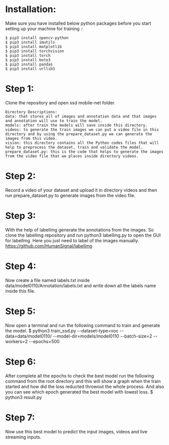 
Installation:
=============
Make sure you have installed below python packages before you start setting up your machine for training ::

    $ pip3 install opencv-python
	$ pip3 install imutils
	$ pip3 install matplotlib
	$ pip3 install torchvision
	$ pip3 install torch
	$ pip3 install boto3
	$ pip3 install pandas
	$ pip3 install urllib3

Step 1:
=============
Clone the repository and open ssd mobile-net folder.

 	Directory Descriptions:
	data: that stores all of images and annotation data and that images and annotation will use to train the model.
	models: after train the models will save inside this directory.
	videos: to generate the train images we can put a video file in this directory and by using the prepare_dataset.py we can generate the images from this video.
	vision: this directory contains all the Python codes files that will help to preprocess the dataset, train and validate the model.
	prepare_dataset.py: this is the code that helps to generate the images from the video file that we places inside directory videos.
 
Step 2:
=============
Record a video of your dataset and upload it in directory videos and then run prepare_dataset.py to generate images from the video file.


Step 3:
=============
With the help of labelImg generate the annotations from the images. So clone the labelImg repository and run python3 labelImg.py to open the GUI for labelImg. Here you just need to label of the images manually.
https://github.com/HumanSignal/labelImg


Step 4:
=============
Now create a file named labels.txt inside data/model0110/Annotation/labels.txt and write down all the labels name inside this file.

Step 5:
=============
Now open a terminal and run the following command to train and generate the model.
	$ python3 train_ssd.py --dataset-type=voc --data=data/model0110/ --model-dir=models/model0110 --batch-size=2 --workers=2 --epochs=500

Step 6:
=============
After complete all the epochs to check the best model run the following command from the root directory and this will show a graph when the train started and how did the loss reducted throwout the whole process. And also you can see which epoch generated the best model with lowest loss.
	$ python3 result.py

Step 7:
=============
Now use this best model to predict the input images, videos and live streaming inputs.

